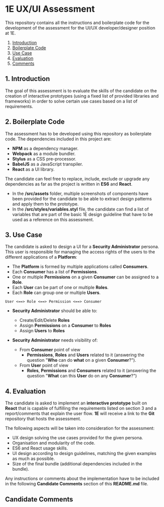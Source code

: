 # 1E UX/UI Assessment
This repository contains all the instructions and boilerplate code for the development of the assessment for the UI/UX developer/designer position at 1E.

1. [ Introduction ](#intro)
2. [ Boilerplate Code ](#boilerplate)
3. [ Use Case ](#usecase)
4. [ Evaluation ](#evaluation)
5. [ Comments ](#comments)

<a name="intro"></a>
## 1. Introduction
The goal of this assessment is to evaluate the skills of the candidate on the creation of interactive prototypes (using a fixed list of provided libraries and frameworks) in order to solve certain use cases based on a list of requirements.

<a name="boilerplate"></a>
## 2. Boilerplate Code
The assessment has to be developed using this repository as boilerplate code. The dependencies included in this project are:
* **NPM** as a dependency manager.
* **Webpack** as a module bundler.
* **Stylus** as a CSS pre-processor.
* **BabelJS** as a JavaScript transpiler.
* **React** as a UI library.

The candidate can feel free to replace, include, exclude or upgrade any dependencies as far as the project is written in **ES6** and **React**.

* In the **/src/assets** folder, multiple screenshots of components have been provided for the candidate to be able to extract design patterns and apply them to the prototype.
* In the **/src/styles/variables.styl** file, the candidate can find a list of variables that are part of the basic 1E design guideline that have to be used as a reference on this assessment.

<a name="usecase"></a>
## 3. Use Case
The candidate is asked to design a UI for a **Security Administrator** persona. This user is responsible for managing the access rights of the users to the different applications of a **Platform**:
* The **Platform** is formed by multiple applications called **Consumers**.
* Each **Consumer** has a list of **Permissions**.
* One or multiple **Permissions** on a given **Consumer** can be assigned to a **Role**.
* Each **User** can be part of one or multiple **Roles**.
* Each **Role** can group one or multiple **Users**.

```
User <==> Role <==> Permission <==> Consumer
```

* **Security Administrator** should be able to:
  * Create/Edit/Delete **Roles**
  * Assign **Permissions** on a **Consumer** to **Roles**
  * Assign **Users** to **Roles**

* **Security Administrator** needs visibility of:
  * From **Consumer** point of view
    * **Permissions**, **Roles** and **Users** related to it (answering the question "**Who** can do **what** on a given **Consumer**?").
  * From **User** point of view
    * **Roles**, **Permissions** and **Consumers** related to it (answering the question "**What** can this **User** do on any **Consumer**?")

<a name="evaluation"></a>
## 4. Evaluation
The candidate is asked to implement an **interactive prototype** built on **React** that is capable of fulfilling the requirements listed on section 3 and a report/comments that explain the user flow. **1E** will receive a link to the **Git** repository that hosts the assessment.

The following aspects will be taken into consideration for the assessment:
* UX design solving the use cases provided for the given persona.
* Organisation and modularity of the code.
* ES6 and React usage skills.
* UI design according to design guidelines, matching the given examples as much as possible.
* Size of the final bundle (additional dependencies included in the bundle).

Any instructions or comments about the implementation have to be included in the following **Candidate Comments** section of this **README.md** file.

<a name="comments"></a>
## Candidate Comments ##
